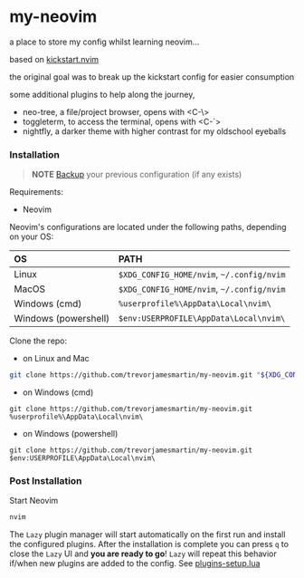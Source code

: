 # my-neovim
a place to store my config whilst learning neovim...

based on [kickstart.nvim](https://github.com/nvim-lua/kickstart.nvim)

the original goal was to break up the kickstart config for easier consumption

some additional plugins to help along the journey,
- neo-tree, a file/project browser, opens with <C-\\>
- toggleterm, to access the terminal, opens with <C-`>
- nightfly, a darker theme with higher contrast for my oldschool eyeballs

### Installation

> **NOTE** 
> [Backup](#FAQ) your previous configuration (if any exists)

Requirements:
- Neovim

Neovim's configurations are located under the following paths, depending on your OS:

| OS | PATH |
| :- | :--- |
| Linux | `$XDG_CONFIG_HOME/nvim`, `~/.config/nvim` |
| MacOS | `$XDG_CONFIG_HOME/nvim`, `~/.config/nvim` |
| Windows (cmd)| `%userprofile%\AppData\Local\nvim\` |
| Windows (powershell)| `$env:USERPROFILE\AppData\Local\nvim\` |

Clone the repo:
- on Linux and Mac
```sh
git clone https://github.com/trevorjamesmartin/my-neovim.git "${XDG_CONFIG_HOME:-$HOME/.config}"/nvim
```

- on Windows (cmd)
```
git clone https://github.com/trevorjamesmartin/my-neovim.git %userprofile%\AppData\Local\nvim\ 
```

- on Windows (powershell)
```
git clone https://github.com/trevorjamesmartin/my-neovim.git $env:USERPROFILE\AppData\Local\nvim\ 
```

### Post Installation

Start Neovim

```sh
nvim
```

The `Lazy` plugin manager will start automatically on the first run and install the configured plugins. After the installation is complete you can press `q` to close the `Lazy` UI and **you are ready to go**! `Lazy` will repeat this behavior if/when new plugins are added to the config. See [plugins-setup.lua]("lua/my/plugins-setup.lua")

